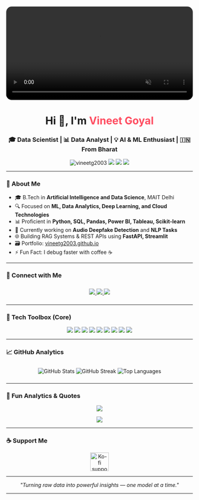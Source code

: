 <!-- GitHub Profile README for Vineet Goyal -->

<!-- Video Header -->
<p align="center">
  <video autoplay loop muted playsinline width="100%" style="border-radius: 15px;">
    <source src="https://github.com/Vineetg2003/Vineetg2003/blob/main/bg.mp4?raw=true" type="video/mp4">
    Your browser does not support the video tag.
  </video>
</p>

<h1 align="center">Hi 👋, I'm <span style="color:#ff4c60">Vineet Goyal</span></h1>
<h3 align="center">🎓 Data Scientist | 📊 Data Analyst | 💡 AI & ML Enthusiast | 🇮🇳 From Bharat</h3>

<p align="center">
  <img src="https://komarev.com/ghpvc/?username=vineetg2003&label=Profile%20views&color=blue&style=flat-square" alt="vineetg2003"/>
  <img src="https://img.shields.io/github/followers/vineetg2003?label=Follow&style=social"/>
  <img src="https://img.shields.io/badge/Machine%20Learning-%23FF6F00.svg?&style=flat-square&logo=python&logoColor=white"/>
  <img src="https://img.shields.io/badge/Data%20Science-%23007ACC.svg?&style=flat-square&logo=jupyter&logoColor=white"/>
</p>

---

### 🧠 About Me

- 🎓 B.Tech in **Artificial Intelligence and Data Science**, MAIT Delhi
- 🔍 Focused on **ML, Data Analytics, Deep Learning, and Cloud Technologies**
- 📊 Proficient in **Python, SQL, Pandas, Power BI, Tableau, Scikit-learn**
- 🧪 Currently working on **Audio Deepfake Detection** and **NLP Tasks**
- 🌐 Building RAG Systems & REST APIs using **FastAPI, Streamlit**
- 🗃️ Portfolio: [vineetg2003.github.io](https://vineetg2003.github.io/Vineet.github.io/)
- ⚡ Fun Fact: I debug faster with coffee ☕

---

### 🔗 Connect with Me
<div align="center" style="padding: 10px;">
  <a href="https://linkedin.com/in/vineet-goyal-76a34a258" target="_blank">
    <img src="https://img.shields.io/badge/LinkedIn-Vineet%20Goyal-blue?style=for-the-badge&logo=linkedin&logoColor=white"/>
  </a>
  <a href="https://twitter.com/vineetgoya18941" target="_blank">
    <img src="https://img.shields.io/badge/Twitter-@vineetgoya18941-1DA1F2?style=for-the-badge&logo=twitter&logoColor=white"/>
  </a>
  <a href="https://instagram.com/vineet_g2003" target="_blank">
    <img src="https://img.shields.io/badge/Instagram-vineet__g2003-E4405F?style=for-the-badge&logo=instagram&logoColor=white"/>
  </a>
</div>

---

### 🧰 Tech Toolbox (Core)
<p align="center">
  <img src="https://img.shields.io/badge/Python-3776AB?style=for-the-badge&logo=python&logoColor=white"/>
  <img src="https://img.shields.io/badge/SQL-336791?style=for-the-badge&logo=mysql&logoColor=white"/>
  <img src="https://img.shields.io/badge/Power%20BI-F2C811?style=for-the-badge&logo=powerbi&logoColor=black"/>
  <img src="https://img.shields.io/badge/Tableau-E97627?style=for-the-badge&logo=tableau&logoColor=white"/>
  <img src="https://img.shields.io/badge/Scikit--learn-F7931E?style=for-the-badge&logo=scikit-learn&logoColor=white"/>
  <img src="https://img.shields.io/badge/FastAPI-009688?style=for-the-badge&logo=fastapi&logoColor=white"/>
  <img src="https://img.shields.io/badge/Streamlit-FF4B4B?style=for-the-badge&logo=streamlit&logoColor=white"/>
  <img src="https://img.shields.io/badge/AWS EC2-%23FF9900?style=for-the-badge&logo=amazonaws&logoColor=white"/>
  <img src="https://img.shields.io/badge/Azure%20Functions-0062AD?style=for-the-badge&logo=microsoftazure&logoColor=white"/>
</p>

---

### 📈 GitHub Analytics
<div align="center" style="padding:10px;">
  <img src="https://github-readme-stats.vercel.app/api?username=vineetg2003&show_icons=true&theme=tokyonight&border_radius=15" alt="GitHub Stats"/>
  <img src="https://github-readme-streak-stats.herokuapp.com?user=vineetg2003&theme=tokyonight&border_radius=15" alt="GitHub Streak"/>
  <img src="https://github-readme-stats.vercel.app/api/top-langs/?username=vineetg2003&layout=compact&theme=tokyonight&border_radius=15" alt="Top Languages"/>
</div>

---

### 🧩 Fun Analytics & Quotes
<p align="center">
  <img src="https://quotes-github-readme.vercel.app/api?type=horizontal&theme=dark"/>
</p>
<p align="center">
  <img src="https://github-profile-trophy.vercel.app/?username=vineetg2003&theme=onestar&margin-w=10&no-frame=true"/>
</p>

---

### ☕ Support Me
<p align="center">
  <a href="https://ko-fi.com/vineetg2003">
    <img src="https://cdn.ko-fi.com/cdn/kofi5.png?v=3" height="50" alt="Ko-fi support"/>
  </a>
</p>

---

<p align="center"><i>"Turning raw data into powerful insights — one model at a time."</i></p>

---
